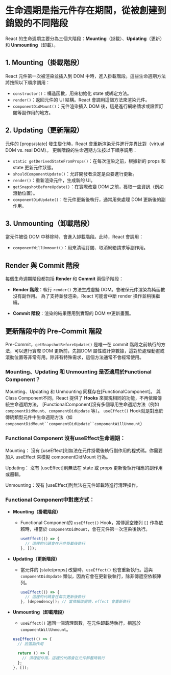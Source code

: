 # 生命週期是指元件存在期間，從被創建到銷毀的不同階段

React 的生命週期主要分為三個大階段：**Mounting**（掛載）、**Updating**（更新）和 **Unmounting**（卸載）。

## 1. Mounting（掛載階段）

React 元件第一次被渲染並插入到 DOM 中時，進入掛載階段。這些生命週期方法將按照以下順序調用：
- `constructor()`：構造函數，用來初始化 state 或綁定方法。
- `render()`：返回元件的 UI 結構。React 會調用這個方法來渲染元件。
- `componentDidMount()`：元件渲染插入 DOM 後，這是進行網絡請求或設置訂閱等副作用的地方。

## 2. Updating（更新階段）

元件的 [props/state] 發生變化時，React 會重新渲染元件進行差異比對（virtual DOM vs. real DOM）。
更新階段的生命週期方法按以下順序調用：
- `static getDerivedStateFromProps()`：在每次渲染之前，根據新的 props 和 state 更新元件狀態。
- `shouldComponentUpdate()`：允許開發者決定是否要進行更新。
- `render()`：重新渲染元件，生成新的 UI。
- `getSnapshotBeforeUpdate()`：在實際改變 DOM 之前，獲取一些資訊（例如滾動位置）。
- `componentDidUpdate()`：在元件更新後執行，通常用來處理 DOM 更新後的副作用。

## 3. Unmounting（卸載階段）

當元件被從 DOM 中移除時，會進入卸載階段。此時，React 會調用：
- `componentWillUnmount()`：用來清理訂閱、取消網絡請求等副作用。

## Render 與 Commit 階段

每個生命週期階段都包括 **Render** 和 **Commit** 兩個子階段：

- **Render 階段**：執行 `render()` 方法生成虛擬 DOM。會確保元件渲染為純函數沒有副作用。
為了支持並發渲染，React 可能會中斷 render 操作並稍後繼續。

- **Commit 階段**：渲染的結果應用到實際的 DOM 中更新畫面。

## 更新階段中的 Pre-Commit 階段

Pre-Commit，`getSnapshotBeforeUpdate()` 是唯一在 commit 階段之前執行的方法，可以進行實際 DOM 更新前，先抓DOM 屬性或計算數據，這對於處理動畫或滾動位置等非常有用。除非有特殊需求，這個方法通常不會經常使用。

### Mounting、Updating 和 Unmounting 是否適用於Functional Component？
Mounting、Updating 和 Unmounting 同樣存在[FunctionalComponent]。
與Class Component不同，React 提供了 **Hooks** 來實現相同的功能，不再依賴傳統生命週期方法。
[FunctionalComponent]沒有多個專用生命週期方法（例如 `componentDidMount`、`componentDidUpdate` 等）。
`useEffect()` Hook就是對應於傳統類型元件中生命週期方法（如 `componentDidMount``componentDidUpdate``componentWillUnmount`）

### Functional Component 沒有useEffect生命週期：
Mounting： 沒有 [useEffect]則無法在元件掛載後執行副作用的程式碼。你需要加入 useEffect 來模擬 componentDidMount 行為。

Updating： 沒有 [useEffect]則無法在 state 或 props 更新後執行相應的副作用或邏輯。

Unmounting：沒有 [useEffect]則無法在元件卸載時進行清理操作。 

### Functional Component中對應方式：
- **Mounting（掛載階段）**
  - Functional Component的 `useEffect()` Hook，當傳遞空陣列 `[]` 作為依賴時，相當於 `componentDidMount`，會在元件第一次渲染後執行。
    ```javascript
    useEffect(() => {
      // 這裡的代碼會在元件掛載後執行
    }, []);
    ```

- **Updating（更新階段）**
  - 當元件的 [state/props] 改變時，`useEffect()` 也會重新執行。這與 `componentDidUpdate` 類似，因為它會在更新後執行，除非傳遞空依賴陣列。

    ```javascript
    useEffect(() => {
      // 這裡的代碼會在每次更新後執行
    }, [dependency]); // 當依賴改變時，effect 會重新執行
    ```

- **Unmounting（卸載階段）**
  -  `useEffect()` 返回一個清理函數，在元件卸載時執行，相當於 `componentWillUnmount`。

    ```javascript
    useEffect(() => {
      // 設置副作用

      return () => {
        // 清理副作用，這裡的代碼會在元件卸載時執行
      };
    }, []);
    ```



